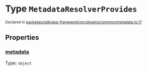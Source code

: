 # Type `MetadataResolverProvides`
<sub>Declared in [packages/sdk/app-framework/src/plugins/common/metadata.ts:17](https://github.com/dxos/dxos/blob/ec4e715a1/packages/sdk/app-framework/src/plugins/common/metadata.ts#L17)</sub>




## Properties
### [metadata](https://github.com/dxos/dxos/blob/ec4e715a1/packages/sdk/app-framework/src/plugins/common/metadata.ts#L18)
Type: <code>object</code>





